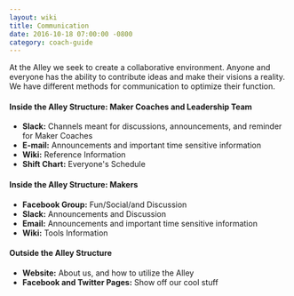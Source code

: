 ```yaml
---
layout: wiki
title: Communication
date: 2016-10-18 07:00:00 -0800
category: coach-guide
---
```


At the Alley we seek to create a collaborative environment. Anyone and everyone
has the ability to contribute ideas and make their visions a reality. We have
different methods for communication to optimize their function.

#### Inside the Alley Structure: Maker Coaches and Leadership Team

- **Slack:** Channels meant for discussions, announcements, and reminder for Maker Coaches
- **E-mail:** Announcements and important time sensitive information
- **Wiki:** Reference Information
- **Shift Chart:** Everyone's Schedule

#### Inside the Alley Structure: Makers

- **Facebook Group:** Fun/Social/and Discussion
- **Slack:** Announcements and Discussion
- **Email:** Announcements and important time sensitive information
- **Wiki:** Tools Information

#### Outside the Alley Structure

- **Website:** About us, and how to utilize the Alley
- **Facebook and Twitter Pages:** Show off our cool stuff
